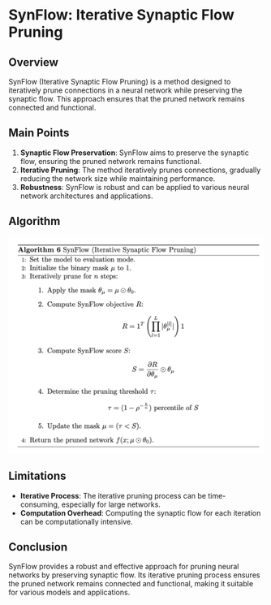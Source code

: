 # SynFlow: Iterative Synaptic Flow Pruning

## Overview

SynFlow (Iterative Synaptic Flow Pruning) is a method designed to iteratively prune connections in a neural network while preserving the synaptic flow. This approach ensures that the pruned network remains connected and functional.

## Main Points

1. **Synaptic Flow Preservation**: SynFlow aims to preserve the synaptic flow, ensuring the pruned network remains functional.
2. **Iterative Pruning**: The method iteratively prunes connections, gradually reducing the network size while maintaining performance.
3. **Robustness**: SynFlow is robust and can be applied to various neural network architectures and applications.

## Algorithm

![SynFlow Algorithm](https://github.com/ashishranjan0304/DeepLearning_Model_Compression/blob/master/images/synflow_algo.png)

## Limitations

- **Iterative Process**: The iterative pruning process can be time-consuming, especially for large networks.
- **Computation Overhead**: Computing the synaptic flow for each iteration can be computationally intensive.


## Conclusion

SynFlow provides a robust and effective approach for pruning neural networks by preserving synaptic flow. Its iterative pruning process ensures the pruned network remains connected and functional, making it suitable for various models and applications.
